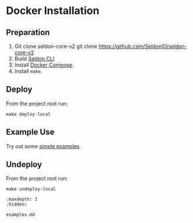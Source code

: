 # Docker Installation

## Preparation

 1. Git clone seldon-core-v2
        git clone https://github.com/SeldonIO/seldon-core-v2
 2. Build [Seldon CLI](../cli.md)
 3. Install [Docker Compose](https://docs.docker.com/compose/install/).
 4. Install `make`.


## Deploy

From the project root run:

```
make deploy-local
```

## Example Use

Try out some [simple examples](examples.md).

## Undeploy

From the project root run:

```
make undeploy-local
```

```{toctree}
:maxdepth: 1
:hidden:

examples.md
```
